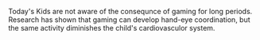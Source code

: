 Today's Kids are not aware of the consequnce of gaming for long periods.
Research has shown that gaming can develop hand-eye coordination, but the
same activity diminishes the child's cardiovasculor system.
